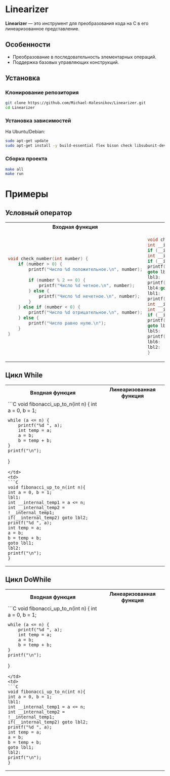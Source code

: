 # Linearizer

**Linearizer** — это инструмент для преобразования кода на C в его линеаризованное представление.  

## Особенности
- Преобразование в последовательность элементарных операций.
- Поддержка базовых управляющих конструкций.

## Установка
### Клонирование репозитория
```sh
git clone https://github.com/Michael-Kolesnikov/Linearizer.git
cd Linearizer
```
### Установка зависимостей
На Ubuntu/Debian:  
```sh
sudo apt-get update
sudo apt-get install -y build-essential flex bison check libsubunit-dev
```

### Сборка проекта
```sh
make all
make run
```
# Примеры
## Условный оператор
<table>
<tr>
<th>Входная функция</th>
<th>Линеаризованная функция</th>
</tr>
<tr>
<td>
  
```C
void check_number(int number) {
    if (number > 0) {
        printf("Число %d положительное.\n", number);
        
        if (number % 2 == 0) {
            printf("Число %d четное.\n", number);
        } else {
            printf("Число %d нечетное.\n", number);
        }
    } else if (number < 0) {
        printf("Число %d отрицательное.\n", number);
    } else {
        printf("Число равно нулю.\n");
    }
}
```
  
</td>
<td>

```C
void check_number(int number){
int __internal_temp1 = number > 0;
if (__internal_temp1) goto lbl1;
int __internal_temp2 = number < 0;
if (__internal_temp2) goto lbl3;
printf("Число равно нулю.\n");
goto lbl4;
lbl3:
printf("Число %d отрицательное.\n", number);
lbl4:goto lbl2;
lbl1:
printf("Число %d положительное.\n", number);
int __internal_temp3 = number % 2;
int __internal_temp4 = __internal_temp3 == 0;
if (__internal_temp4) goto lbl5;
printf("Число %d нечетное.\n", number);
goto lbl6;
lbl5:
printf("Число %d четное.\n", number);
lbl6:
lbl2:
}

```

</td>
</tr>
</table>

## Цикл While
<table>
<tr>
<th>Входная функция</th>
<th>Линеаризованная функция</th>
</tr>
<tr>
<td>
```C
void fibonacci_up_to_n(int n) {
    int a = 0, b = 1;
    
    while (a <= n) {
        printf("%d ", a);
        int temp = a;
        a = b;
        b = temp + b;
    }
    printf("\n");
}
```
</td>
<td>
```C
void fibonacci_up_to_n(int n){
int a = 0, b = 1;
lbl1:
int __internal_temp1 = a <= n;
int __internal_temp2 = !__internal_temp1;
if(__internal_temp2) goto lbl2;
printf("%d ", a);
int temp = a;
a = b;
b = temp + b;
goto lbl1;
lbl2:
printf("\n");
}
```
</td>
</tr>
</table>

## Цикл DoWhile
<table>
<tr>
<th>Входная функция</th>
<th>Линеаризованная функция</th>
</tr>
<tr>
<td>
```C
void fibonacci_up_to_n(int n) {
    int a = 0, b = 1;
    
    while (a <= n) {
        printf("%d ", a);
        int temp = a;
        a = b;
        b = temp + b;
    }
    printf("\n");
}
```
</td>
<td>
```C
void fibonacci_up_to_n(int n){
int a = 0, b = 1;
lbl1:
int __internal_temp1 = a <= n;
int __internal_temp2 = !__internal_temp1;
if(__internal_temp2) goto lbl2;
printf("%d ", a);
int temp = a;
a = b;
b = temp + b;
goto lbl1;
lbl2:
printf("\n");
}
```
</td>
</tr>
</table>

